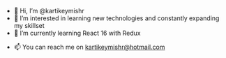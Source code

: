 - 👋 Hi, I’m @kartikeymishr
- 👀 I’m interested in learning new technologies and constantly expanding my skillset
- 🌱 I’m currently learning React 16 with Redux
<!-- - 💞️ I’m looking to collaborate on ... -->
- 📫 You can reach me on kartikeymishr@hotmail.com

<!---
kartikeymishr/kartikeymishr is a ✨ special ✨ repository because its `README.md` (this file) appears on your GitHub profile.
You can click the Preview link to take a look at your changes.
--->
